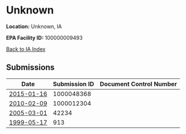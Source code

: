 # Unknown

**Location:** Unknown, IA

**EPA Facility ID:** 100000009493

[Back to IA Index](../../index.md)

## Submissions

| Date | Submission ID | Document Control Number |
|------|--------------|-------------------------|
| [2015-01-16](submissions/1000048368.md) | 1000048368 |  |
| [2010-02-09](submissions/1000012304.md) | 1000012304 |  |
| [2005-03-01](submissions/42234.md) | 42234 |  |
| [1999-05-17](submissions/913.md) | 913 |  |
